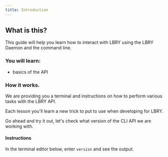 ```yaml
---
title: Introduction
---
```

## What is this?

This guide will help you learn how to interact with LBRY using the LBRY Daemon and the command line.

### You will learn:

* basics of the API

### How it works.

We are providing you a terminal and instructions on how to perform various tasks with the LBRY API.

Each lesson you'll learn a new trick to put to use when developing for LBRY.

Go ahead and try it out, let's check what version of the CLI API we are working with.

#### Instructions

In the terminal editor below, enter `version` and see the output.